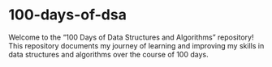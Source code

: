# 100-days-of-dsa
 Welcome to the “100 Days of Data Structures and Algorithms” repository! This repository documents my journey of learning and improving my skills in data structures and algorithms over the course of 100 days.

